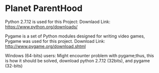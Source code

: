 # Planet ParentHood

Python 2.7.12 is used for this Project:
Downlaod Link: https://www.python.org/downloads/

Pygame is a set of Python modules designed for writing video games, Pygame was used for this project.
Download Link: http://www.pygame.org/download.shtml

Windows (64-bits) users:
Might encounter problem with pygame;thus, this is how it should be solved, 
 download python 2.7.12 (32bits), and pygame (32-bits)

